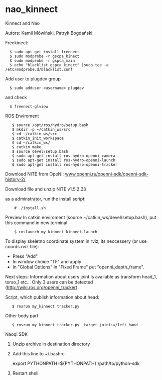 # nao_kinnect
Kinnect and Nao

Autors: Kamil Mówiński, Patryk Bogdański

 Freekinect:

      $ sudo apt-get install freenect
      $ sudo modprobe -r gscpa_kinect
      $ sudo modprobe -r gspca_main
      $ echo "blacklist gspca_kinect" |sudo tee -a /etc/modprobe.d/blacklist.conf

Add user to plugdev group

      $ sudo adduser <username> plugdev
      

and check 

      $ freenect-glview

ROS Enviroment

       $ source /opt/ros/hydro/setup.bash
       $ mkdir -p ~/catkin_ws/src
       $ cd ~/catkin_ws/src
       $ catkin_init_workspace
       $ cd ~/catkin_ws/
       $ catkin_make
       $ source devel/setup.bash
       $ sudo apt-get install ros-hydro-openni-camera
       $ sudo apt-get install ros-hydro-openni-launch
       $ sudo apt-get install ros-hydro-openni-tracker

Download NITE from OpeNI: www.openni.ru/openni-sdk/openni-sdk-history-2/

Download file and unzip
NiTE v1.5.2.23

as a adminstrator, run the install script:

        # ./install.sh

Preview 
In catkin enviroment (source ~/catkin_ws/devel/setup.bash), put this command in new terminal

        $ roslaunch my_kinnect kinnect.launch

To display skeletno coordinate system in rviz, its neccessery (or use coords.rviz file):
- Press "Add"
- In window choice "TF" and apply
- In "Global Options" in "Fixed Frame" put "openni_depth_frame".


Next steps:
Information about users joint is available as transform head_1, torso_1 etc...
Only 3 users can be detected (http://wiki.ros.org/openni_tracker).

Script, which publish information about head:

       $ rosrun my_kinnect tracker.py 

Other body part

       $ rosrun my_kinnect tracker.py _target_joint:=/left_hand

Naoqi SDK
1. Unzip archive in destination directory
2. Add this line to ~/.bashrc

      export PYTHONPATH=${PYTHONPATH}:/path/to/python-sdk

3. Restart shell.
